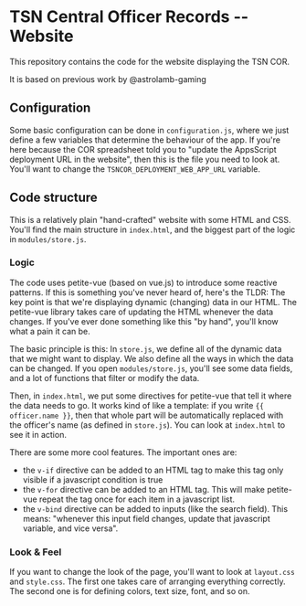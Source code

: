 # TSN Central Officer Records -- Website

This repository contains the code for the website displaying the TSN COR.

It is based on previous work by @astrolamb-gaming

## Configuration

Some basic configuration can be done in `configuration.js`, where we just define a few variables that determine the behaviour of the app. 
If you're here because the COR spreadsheet told you to "update the AppsScript deployment URL in the website", then this is the file you need to look at.
You'll want to change the `TSNCOR_DEPLOYMENT_WEB_APP_URL` variable.


## Code structure

This is a relatively plain "hand-crafted" website with some HTML and CSS.
You'll find the main structure in `index.html`, and the biggest part of the logic in `modules/store.js`.

### Logic

The code uses petite-vue (based on vue.js) to introduce some reactive patterns.
If this is something you've never heard of, here's the TLDR:
The key point is that we're displaying dynamic (changing) data in our HTML.
The petite-vue library takes care of updating the HTML whenever the data changes.
If you've ever done something like this "by hand", you'll know what a pain it can be.

The basic principle is this: In `store.js`, we define all of the dynamic data that we might want to display.
We also define all the ways in which the data can be changed.
If you open `modules/store.js`, you'll see some data fields, and a lot of functions that filter or modify the data.

Then, in `index.html`, we put some directives for petite-vue that tell it where the data needs to go.
It works kind of like a template: if you write `{{ officer.name }}`, then that whole part will be automatically replaced with the officer's name (as defined in `store.js`).
You can look at `index.html` to see it in action.

There are some more cool features. The important ones are:
* the `v-if` directive can be added to an HTML tag to make this tag only visible if a javascript condition is true
* the `v-for` directive can be added to an HTML tag. This will make petite-vue repeat the tag once for each item in a javascript list.
* the `v-bind` directive can be added to inputs (like the search field). This means: "whenever this input field changes, update that javascript variable, and vice versa".

### Look & Feel

If you want to change the look of the page, you'll want to look at `layout.css` and `style.css`.
The first one takes care of arranging everything correctly.
The second one is for defining colors, text size, font, and so on.